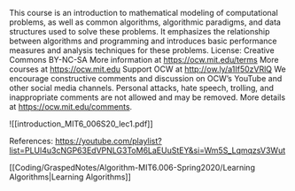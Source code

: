 This course is an introduction to mathematical modeling of computational problems, as well as common algorithms, algorithmic paradigms, and data structures used to solve these problems. It emphasizes the relationship between algorithms and programming and introduces basic performance measures and analysis techniques for these problems. License: Creative Commons BY-NC-SA More information at https://ocw.mit.edu/terms More courses at https://ocw.mit.edu Support OCW at http://ow.ly/a1If50zVRlQ We encourage constructive comments and discussion on OCW’s YouTube and other social media channels. Personal attacks, hate speech, trolling, and inappropriate comments are not allowed and may be removed. More details at https://ocw.mit.edu/comments.

![[introduction_MIT6_006S20_lec1.pdf]]

References:
https://youtube.com/playlist?list=PLUl4u3cNGP63EdVPNLG3ToM6LaEUuStEY&si=Wm5S_LqmqzsV3Wut

[[Coding/GraspedNotes/Algorithm-MIT6.006-Spring2020/Learning Algorithms|Learning Algorithms]]